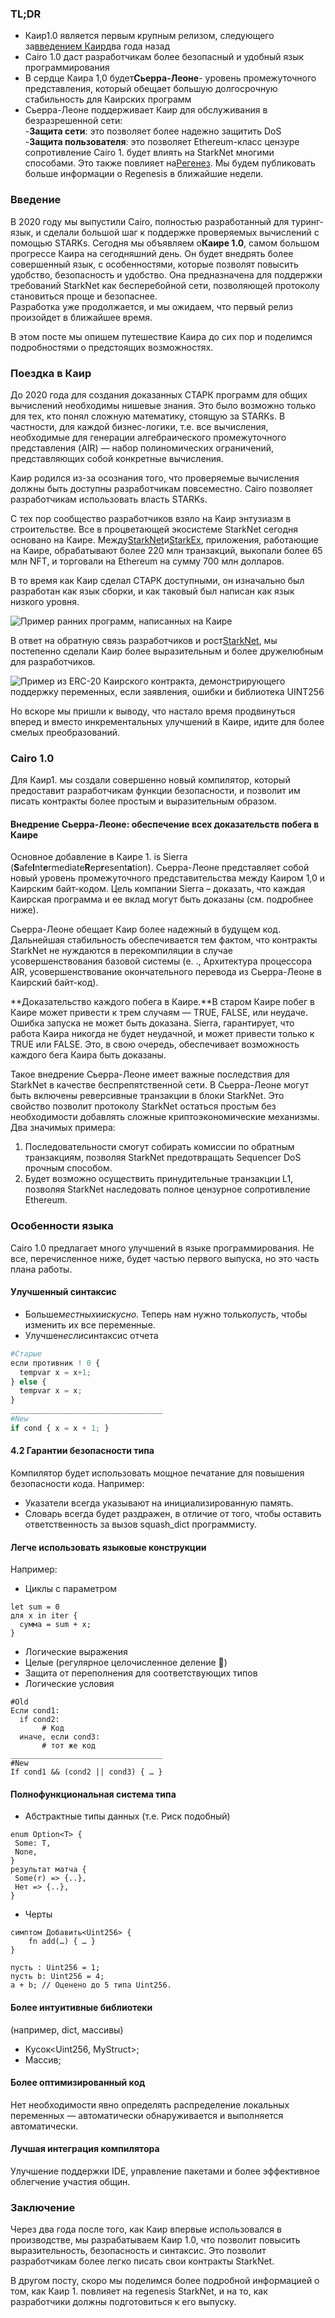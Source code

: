 ### TL;DR

* Каир1.0 является первым крупным релизом, следующего за[введением Каир](https://medium.com/starkware/hello-cairo-3cb43b13b209)два года назад
* Cairo 1.0 даст разработчикам более безопасный и удобный язык программирования
* В сердце Каира 1,0 будет**Сьерра-Леоне**- уровень промежуточного представления, который обещает большую долгосрочную стабильность для Каирских программ
* Сьерра-Леоне поддерживает Каир для обслуживания в безразрешенной сети:\
  -**Защита сети**: это позволяет более надежно защитить DoS\
  -**Защита пользователя**: это позволяет Ethereum-класс цензуре сопротивление Cairo 1. будет влиять на StarkNet многими способами. Это также повлияет на[Регенез](https://medium.com/starkware/regenesis-starknets-no-sweat-state-reset-e296b12b80ae). Мы будем публиковать больше информации о Regenesis в ближайшие недели.

### Введение

В 2020 году мы выпустили Cairo, полностью разработанный для туринг-язык, и сделали большой шаг к поддержке проверяемых вычислений с помощью STARKs. Сегодня мы объявляем о**Каире 1.0**, самом большом прогрессе Каира на сегодняшний день. Он будет внедрять более совершенный язык, с особенностями, которые позволят повысить удобство, безопасность и удобство. Она предназначена для поддержки требований StarkNet как бесперебойной сети, позволяющей протоколу становиться проще и безопаснее.\
Разработка уже продолжается, и мы ожидаем, что первый релиз произойдет в ближайшее время.

В этом посте мы опишем путешествие Каира до сих пор и поделимся подробностями о предстоящих возможностях.

### Поездка в Каир

До 2020 года для создания доказанных СТАРК программ для общих вычислений необходимы нишевые знания. Это было возможно только для тех, кто понял сложную математику, стоящую за STARKs. В частности, для каждой бизнес-логики, т.е. все вычисления, необходимые для генерации алгебраического промежуточного представления (AIR) — набор полиномических ограничений, представляющих собой конкретные вычисления.

Каир родился из-за осознания того, что проверяемые вычисления должны быть доступны разработчикам повсеместно. Cairo позволяет разработчикам использовать власть STARKs.

С тех пор сообщество разработчиков взяло на Каир энтузиазм в строительстве. Все в процветающей экосистеме StarkNet сегодня основано на Каире. Между[StarkNet](https://starkware.co/starknet/)и[StarkEx](https://starkware.co/starkex/), приложения, работающие на Каире, обрабатывают более 220 млн транзакций, выкопали более 65 млн NFT, и торговали на Ethereum на сумму 700 млн долларов.

В то время как Каир сделал СТАРК доступными, он изначально был разработан как язык сборки, и как таковый был написан как язык низкого уровня.

![Пример ранних программ, написанных на Каире](/assets/cairocode_01.png "Пример ранних программ, написанных на Каире")

В ответ на обратную связь разработчиков и рост[StarkNet](https://starkware.co/starknet/), мы постепенно сделали Каир более выразительным и более дружелюбным для разработчиков.

![Пример из ERC-20 Каирского контракта, демонстрирующего поддержку переменных, если заявления, ошибки и библиотека UINT256](/assets/cairocode_02.png "Пример из ERC-20 Каирского контракта, демонстрирующего поддержку переменных, если заявления, ошибки и библиотека UINT256")

Но вскоре мы пришли к выводу, что настало время продвинуться вперед и вместо инкрементальных улучшений в Каире, идите для более смелых преобразований.

### Cairo 1.0

Для Каир1. мы создали совершенно новый компилятор, который предоставит разработчикам функции безопасности, и позволит им писать контракты более простым и выразительным образом.

#### Внедрение Сьерра-Леоне: обеспечение всех доказательств побега в Каире

Основное добавление в Каире 1. is Sierra (**S**afe**I**nt**e**rmediate**R**ep**r**esent**a**tion). Сьерра-Леоне представляет собой новый уровень промежуточного представительства между Каиром 1,0 и Каирским байт-кодом. Цель компании Sierra – доказать, что каждая Каирская программа и ее вклад могут быть доказаны (см. подробнее ниже).

Сьерра-Леоне обещает Каир более надежный в будущем код. Дальнейшая стабильность обеспечивается тем фактом, что контракты StarkNet не нуждаются в перекомпиляции в случае усовершенствования базовой системы (e. ., Архитектура процессора AIR, усовершенствование окончательного перевода из Сьерра-Леоне в Каирский байт-код).

**Доказательство каждого побега в Каире.**В старом Каире побег в Каире может привести к трем случаям — TRUE, FALSE, или неудаче. Ошибка запуска не может быть доказана. Sierra, гарантирует, что работа Каира никогда не будет неудачной, и может привести только к TRUE или FALSE. Это, в свою очередь, обеспечивает возможность каждого бега Каира быть доказаны.

Такое внедрение Сьерра-Леоне имеет важные последствия для StarkNet в качестве беспрепятственной сети. В Сьерра-Леоне могут быть включены реверсивные транзакции в блоки StarkNet. Это свойство позволит протоколу StarkNet остаться простым без необходимости добавлять сложные криптоэкономические механизмы.\
Два значимых примера:

1. Последовательности смогут собирать комиссии по обратным транзакциям, позволяя StarkNet предотвращать Sequencer DoS прочным способом.
2. Будет возможно осуществить принудительные транзакции L1, позволяя StarkNet наследовать полное цензурное сопротивление Ethereum.

### **Особенности языка**

Cairo 1.0 предлагает много улучшений в языке программирования. Не все, перечисленное ниже, будет частью первого выпуска, но это часть плана работы.

#### **Улучшенный синтаксис**

* Больше*местных*и*искусно*. Теперь нам нужно только*пусть*, чтобы изменить их все переменные.
* Улучшен*если*синтаксис отчета

```python
#Старые
если противник ! 0 {
  tempvar x = x+1;
} else {
  tempvar x = x;
}
__________________________________
#New
if cond { x = x + 1; }
```

#### **4.2 Гарантии безопасности типа**

Компилятор будет использовать мощное печатание для повышения безопасности кода. Например:

* Указатели всегда указывают на инициализированную память.
* Словарь всегда будет раздражен, в отличие от того, чтобы оставить ответственность за вызов squash_dict программисту.

#### **Легче использовать языковые конструкции**

Например:

* Циклы с параметром

```
let sum = 0
для x in iter {
  сумма = sum + x;
}
```

* Логические выражения
* Целые (регулярное целочисленное деление 👯)
* Защита от переполнения для соответствующих типов
* Логические условия

```
#Old
Если cond1:
  if cond2:
       # Код
  иначе, если cond3:
       # тот же код
__________________________________
#New
If cond1 && (cond2 || cond3) { … }
```

#### **Полнофункциональная система типа**

* Абстрактные типы данных (т.е. Риск подобный)

```
enum Option<T> {
 Some: T,
 None,
}
результат матча {
 Some(r) => {..},
 Нет => {..},
}
```

* Черты

```
симптом Добавить<Uint256> {
    fn add(…) { … }
}

пусть : Uint256 = 1;
пусть b: Uint256 = 4;
a + b; // Оценено до 5 типа Uint256.
```

#### **Более интуитивные библиотеки**

(например, dict, массивы)

* Кусок<Uint256, MyStruct>;
* Массив<MyOtherStruct>;

#### **Более оптимизированный код**

Нет необходимости явно определять распределение локальных переменных — автоматически обнаруживается и выполняется автоматически.

#### **Лучшая интеграция компилятора**

Улучшение поддержки IDE, управление пакетами и более эффективное облегчение участия общин.

### **Заключение**

Через два года после того, как Каир впервые использовался в производстве, мы разрабатываем Каир 1.0, что позволит повысить выразительность, безопасность и синтаксис. Это позволит разработчикам более легко писать свои контракты StarkNet.

В другом посту, скоро мы поделимся более подробной информацией о том, как Каир 1. повлияет на regenesis StarkNet, и на то, как разработчики должны подготовиться к его выпуску.